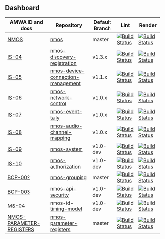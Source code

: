 ## Dashboard

| AMWA ID and docs | Repository | Default Branch | Lint | Render |
| --- | --- | --- | --- | --- |
| [NMOS](https://amwa-tv.github.io/nmos) | [nmos](https://github.com/AMWA-TV/nmos) | master | [![Build Status](https://travis-ci.com/AMWA-TV/nmos.svg?branch=master)](https://travis-ci.com/AMWA-TV/nmos) | [![Build Status](https://travis-ci.com/AMWA-TV/nmos.svg?branch=gh-pages)](https://travis-ci.com/AMWA-TV/nmos) |
| [IS-04](https://amwa-tv.github.io/nmos-discovery-registration) | [nmos-discovery-registration](https://github.com/AMWA-TV/nmos-discovery-registration) | v1.3.x | [![Build Status](https://travis-ci.com/AMWA-TV/nmos-discovery-registration.svg?branch=v1.3.x)](https://travis-ci.com/AMWA-TV/nmos-discovery-registration) | [![Build Status](https://travis-ci.com/AMWA-TV/nmos-discovery-registration.svg?branch=gh-pages)](https://travis-ci.com/AMWA-TV/nmos-discovery-registration) |
| [IS-05](https://amwa-tv.github.io/nmos-device-connection-management) | [nmos-device-connection-management](https://github.com/AMWA-TV/nmos-device-connection-management) | v1.1.x | [![Build Status](https://travis-ci.com/AMWA-TV/nmos-device-connection-management.svg?branch=v1.1.x)](https://travis-ci.com/AMWA-TV/nmos-device-connection-management) | [![Build Status](https://travis-ci.com/AMWA-TV/nmos-device-connection-management.svg?branch=gh-pages)](https://travis-ci.com/AMWA-TV/nmos-device-connection-management) |
| [IS-06](https://amwa-tv.github.io/nmos-network-control) | [nmos-network-control](https://github.com/AMWA-TV/nmos-network-control) | v1.0.x | [![Build Status](https://travis-ci.com/AMWA-TV/nmos-network-control.svg?branch=v1.0.x)](https://travis-ci.com/AMWA-TV/nmos-network-control) | [![Build Status](https://travis-ci.com/AMWA-TV/nmos-network-control.svg?branch=gh-pages)](https://travis-ci.com/AMWA-TV/nmos-network-control) |
| [IS-07](https://amwa-tv.github.io/nmos-event-tally) | [nmos-event-tally](https://github.com/AMWA-TV/nmos-event-tally) | v1.0.x | [![Build Status](https://travis-ci.com/AMWA-TV/nmos-event-tally.svg?branch=v1.0.x)](https://travis-ci.com/AMWA-TV/nmos-event-tally) | [![Build Status](https://travis-ci.com/AMWA-TV/nmos-event-tally.svg?branch=gh-pages)](https://travis-ci.com/AMWA-TV/nmos-event-tally) |
| [IS-08](https://amwa-tv.github.io/nmos-audio-channel-mapping) | [nmos-audio-channel-mapping](https://github.com/AMWA-TV/nmos-audio-channel-mapping) | v1.0.x | [![Build Status](https://travis-ci.com/AMWA-TV/nmos-audio-channel-mapping.svg?branch=v1.0.x)](https://travis-ci.com/AMWA-TV/nmos-audio-channel-mapping) | [![Build Status](https://travis-ci.com/AMWA-TV/nmos-audio-channel-mapping.svg?branch=gh-pages)](https://travis-ci.com/AMWA-TV/nmos-audio-channel-mapping) |
| [IS-09](https://amwa-tv.github.io/nmos-system) | [nmos-system](https://github.com/AMWA-TV/nmos-system) | v1.0-dev | [![Build Status](https://travis-ci.com/AMWA-TV/nmos-system.svg?branch=v1.0-dev)](https://travis-ci.com/AMWA-TV/nmos-system) | [![Build Status](https://travis-ci.com/AMWA-TV/nmos-system.svg?branch=gh-pages)](https://travis-ci.com/AMWA-TV/nmos-system) |
| [IS-10](https://amwa-tv.github.io/nmos-authorization) | [nmos-authorization](https://github.com/AMWA-TV/nmos-authorization) | v1.0-dev | [![Build Status](https://travis-ci.com/AMWA-TV/nmos-authorization.svg?branch=v1.0-dev)](https://travis-ci.com/AMWA-TV/nmos-authorization) | [![Build Status](https://travis-ci.com/AMWA-TV/nmos-authorization.svg?branch=gh-pages)](https://travis-ci.com/AMWA-TV/nmos-authorization) |
| [BCP-002](https://amwa-tv.github.io/nmos-grouping) | [nmos-grouping](https://github.com/AMWA-TV/nmos-grouping) | master | [![Build Status](https://travis-ci.com/AMWA-TV/nmos-grouping.svg?branch=master)](https://travis-ci.com/AMWA-TV/nmos-grouping) | [![Build Status](https://travis-ci.com/AMWA-TV/nmos-grouping.svg?branch=gh-pages)](https://travis-ci.com/AMWA-TV/nmos-grouping) |
| [BCP-003](https://amwa-tv.github.io/nmos-api-security) | [nmos-api-security](https://github.com/AMWA-TV/nmos-api-security) | v1.0-dev | [![Build Status](https://travis-ci.com/AMWA-TV/nmos-api-security.svg?branch=v1.0-dev)](https://travis-ci.com/AMWA-TV/nmos-api-security) | [![Build Status](https://travis-ci.com/AMWA-TV/nmos-api-security.svg?branch=gh-pages)](https://travis-ci.com/AMWA-TV/nmos-api-security) |
| [MS-04](https://amwa-tv.github.io/nmos-id-timing-model) | [nmos-id-timing-model](https://github.com/AMWA-TV/nmos-id-timing-model) | v1.0-dev | [![Build Status](https://travis-ci.com/AMWA-TV/nmos-id-timing-model.svg?branch=v1.0-dev)](https://travis-ci.com/AMWA-TV/nmos-id-timing-model) | [![Build Status](https://travis-ci.com/AMWA-TV/nmos-id-timing-model.svg?branch=gh-pages)](https://travis-ci.com/AMWA-TV/nmos-id-timing-model) |
| [NMOS-PARAMETER-REGISTERS](https://amwa-tv.github.io/nmos-parameter-registers) | [nmos-parameter-registers](https://github.com/AMWA-TV/nmos-parameter-registers) | master | [![Build Status](https://travis-ci.com/AMWA-TV/nmos-parameter-registers.svg?branch=master)](https://travis-ci.com/AMWA-TV/nmos-parameter-registers) | [![Build Status](https://travis-ci.com/AMWA-TV/nmos-parameter-registers.svg?branch=gh-pages)](https://travis-ci.com/AMWA-TV/nmos-parameter-registers) |
